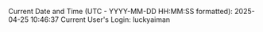 Current Date and Time (UTC - YYYY-MM-DD HH:MM:SS formatted): 2025-04-25 10:46:37
Current User's Login: luckyaiman
